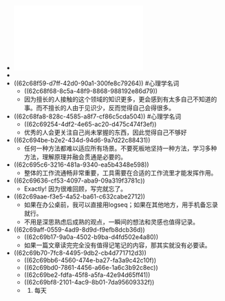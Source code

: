 - ![申克·阿伦斯 - 卡片笔记写作法_ 如何实现从阅读到写作-人民邮电出版社 (2021).pdf](../assets/申克·阿伦斯_-_卡片笔记写作法_如何实现从阅读到写作-人民邮电出版社_(2021)_1657178810409_0.pdf)
-
- ((62c68f59-d7ff-42d0-90a1-300fe8c79264)) #心理学名词
	- ((62c68f68-8c5a-48f9-8868-988192e86d79))
	- 因为擅长的人接触的这个领域的知识更多，更会感到有太多自己不知道的事。而不擅长的人由于见识少，反而觉得自己会得很多。
- ((62c68fa8-828c-4585-a8f7-cf86c5cda504)) #心理学名词
	- ((62c69254-4df2-4e65-ac20-d475c474f3ef))
	- 优秀的人会更关注自己尚未掌握的东西，因此觉得自己不够好
- ((62c694be-b2e2-434d-94d6-9a7d22c88431))
	- 任何一种方法都难以适应所有场景。不要死板地坚持一种方法，学习多种方法，理解原理并融会贯通是必要的。
- ((62c695c6-3216-481a-9340-ea5b4348e598))
	- 整体的工作流通畅非常重要，工具需要在合适的工作流里才能发挥作用。
- ((62c69636-cf53-4097-aba9-09a319f3781c))
	- Exactly! 因为很难回顾，写完就忘了。
- ((62c69aae-f3e5-4a52-ba61-c632cabe2712))
	- 如果在办公桌前，我可以直接用logseq；如果在其他地方，用手机备忘录就行。
	- 不用是深思熟虑后成熟的观点，一瞬间的想法和灵感也值得记录。
- ((62c69aff-0559-4ad9-8d9d-f9efb8dcb36d))
	- ((62c69b17-9a0a-4502-b9ba-d4fd502e4a80))
	- 如果一篇文章读完完全没有值得记笔记的内容，那其实就没有必要读。
- ((62c69b70-7fc8-4495-9db2-cb4d771712d3))
	- ((62c69bb6-4560-474e-ba27-fa3a9c42c10f))
	- ((62c69bd0-7861-4456-a66e-1a6c3b92c8ec))
	- ((62c69be2-fdfa-45f8-a5fa-42e94d65ff41))
	- ((62c69bf8-2101-4ac9-8b01-7da95609332f))
	- 1. 每天